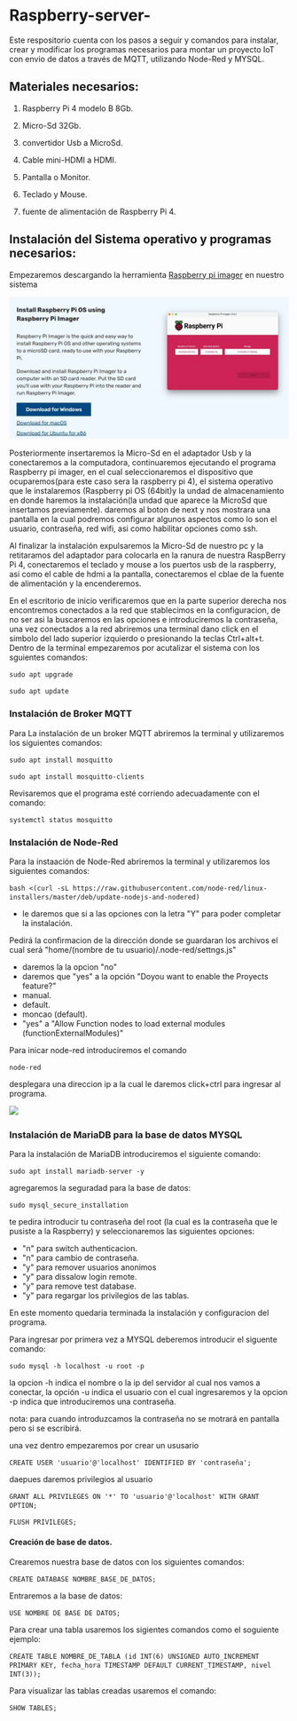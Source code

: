 # Raspberry-server-
Este respositorio cuenta con los pasos a seguir y comandos para instalar, crear y modificar los programas necesarios para montar un proyecto IoT con envio de datos a través de MQTT, utilizando Node-Red y MYSQL.

## Materiales necesarios:

1. Raspberry Pi 4 modelo B 8Gb.

2. Micro-Sd 32Gb.

3. convertidor Usb a MicroSd.

5. Cable mini-HDMI a HDMI.

6. Pantalla o Monitor.

7. Teclado y Mouse.

8. fuente de alimentación de Raspberry Pi 4.

## Instalación del Sistema operativo y programas necesarios:

Empezaremos descargando la herramienta [Raspberry pi imager](https://www.raspberrypi.com/software/) en nuestro sistema

![](imagenes/RaspberrypiImager.JPG)

Posteriormente insertaremos la Micro-Sd en el adaptador Usb y la conectaremos a la computadora, continuaremos ejecutando el programa Raspberry pi imager, en el cual seleccionaremos el dispositivo que ocuparemos(para este caso sera la raspberry pi 4), el sistema operativo que le instalaremos (Raspberry pi OS (64bit)y la undad de almacenamiento en donde haremos la instalación(la undad que aparece la MicroSd que insertamos previamente). daremos al boton de next y nos mostrara una pantalla en la cual podremos configurar algunos aspectos como lo son el usuario, contraseña, red wifi, asi como habilitar opciones como ssh.

Al finalizar la instalación expulsaremos la Micro-Sd de nuestro pc y la retitaramos del adaptador para colocarla en la ranura de nuestra RaspBerry Pi 4, conectaremos el teclado y mouse a los puertos usb de la raspberry, asi como el cable de hdmi a la pantalla, conectaremos el cblae de la fuente de alimentación y la encenderemos.

En el escritorio de inicio verificaremos que en la parte superior derecha nos encontremos conectados a la red que stablecimos en la configuracion, de no ser asi la buscaremos en las opciones e introduciremos la contraseña, una vez conectados a la red abriremos una terminal dano click en el simbolo del lado superior izquierdo o presionando la teclas Ctrl+alt+t.
Dentro de la terminal empezaremos por acutalizar el sistema con los sguientes comandos:
```
sudo apt upgrade

```
```
sudo apt update

```
### Instalación de Broker MQTT

Para La instalación de un broker MQTT abriremos la terminal y utilizaremos los siguientes comandos:
```
sudo apt install mosquitto

```
```
sudo apt install mosquitto-clients

```

Revisaremos que el programa esté corriendo adecuadamente con el comando: 
```
systemctl status mosquitto

```
### Instalación de Node-Red

Para la instaación de Node-Red abriremos la terminal y utilizaremos los siguientes comandos:

```
bash <(curl -sL https://raw.githubusercontent.com/node-red/linux-installers/master/deb/update-nodejs-and-nodered)

```
 - le daremos que si a las opciones con la letra "Y" para poder completar la instalación. 

Pedirá la confirmacion de la dirección donde se guardaran los archivos el cual será "home/(nombre de tu usuario)/.node-red/settngs.js"

 - daremos la la opcion "no"
 - daremos que "yes" a la opción "Doyou want to enable the Proyects feature?"
 - manual.
 - default. 
 - moncao (default).
 - "yes"  a "Allow Function nodes to load external modules (functionExternalModules)"

Para inicar node-red introduciremos el comando 
```
node-red

```
desplegara una direccion ip a la cual le daremos click+ctrl para ingresar al programa.

![](imagenes/NodeRed.JPG)

### Instalación de MariaDB para la base de datos MYSQL

Para la instalación de MariaDB introduciremos el siguiente comando:

```
sudo apt install mariadb-server -y

```

agregaremos la seguradad para la base de datos:

```
sudo mysql_secure_installation

```
te pedira introducir tu contraseña del root (la cual es la contraseña que le pusiste a la Raspberry) y seleccionaremos las siguientes opciones:
- "n" para switch authenticacion.
- "n" para cambio de contraseña.
- "y" para remover usuarios anonimos
- "y" para dissalow login remote.
- "y" para remove test database.
- "y" para regargar los privilegios de las tablas.

En este momento quedaria terminada la instalación y configuracion del programa.

Para ingresar por primera vez a MYSQL deberemos introducir el siguente comando:

```
sudo mysql -h localhost -u root -p

```
la opcion -h indica el nombre o la ip del servidor al cual nos vamos a conectar, la opción -u indica el usuario con el cual ingresaremos y la opcion -p indica que introduciremos una contraseña.

nota: para cuando introduzcamos la contraseña no se motrará en pantalla pero si se escribirá.

una vez dentro empezaremos por crear un ususario

```
CREATE USER 'usuario'@'localhost' IDENTIFIED BY 'contraseña';

```


daepues daremos privilegios al usuario

```
GRANT ALL PRIVILEGES ON '*' TO 'usuario'@'localhost' WITH GRANT OPTION;

```
```
FLUSH PRIVILEGES;

```
#### Creación de base de datos.

Crearemos nuestra base de datos con los siguientes comandos:

```
CREATE DATABASE NOMBRE_BASE_DE_DATOS;

```

Entraremos a la base de datos:

```
USE NOMBRE DE BASE DE DATOS;

```
Para crear una tabla usaremos los sigientes comandos como el soguiente ejemplo:

```
CREATE TABLE NOMBRE_DE_TABLA (id INT(6) UNSIGNED AUTO_INCREMENT PRIMARY KEY, fecha_hora TIMESTAMP DEFAULT CURRENT_TIMESTAMP, nivel INT(3));

```
Para visualizar las tablas creadas usaremos el comando:

```
SHOW TABLES;

```




